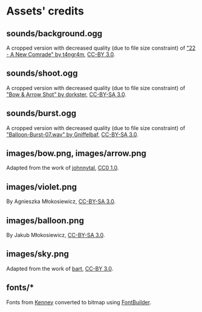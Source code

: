 # Assets' credits

## sounds/background.ogg

A cropped version with decreased quality (due to file size constraint) of ["22 - A New Comrade" by t4ngr4m][1], [CC-BY 3.0][2].

## sounds/shoot.ogg

A cropped version with decreased quality (due to file size constraint) of ["Bow & Arrow Shot" by dorkster][9], [CC-BY-SA 3.0][5].

## sounds/burst.ogg

A cropped version with decreased quality (due to file size constraint) of ["Balloon-Burst-07.wav" by Gniffelbaf][10], [CC-BY-SA 3.0][5].

## images/bow.png, images/arrow.png

Adapted from the work of [johnnytal][3], [CC0 1.0][4].

## images/violet.png

By Agnieszka Młokosiewicz, [CC-BY-SA 3.0][5].

## images/balloon.png

By Jakub Młokosiewicz, [CC-BY-SA 3.0][5].

## images/sky.png

Adapted from the work of [bart][6], [CC-BY 3.0][2].

## fonts/*

Fonts from [Kenney][7] converted to bitmap using [FontBuilder][8].


[1]: https://opengameart.org/content/generic-8-bit-jrpg-soundtrack
[2]: http://creativecommons.org/licenses/by/3.0/
[3]: https://opengameart.org/content/bow-and-arrow-spritesheet
[4]: https://creativecommons.org/publicdomain/zero/1.0/
[5]: https://creativecommons.org/licenses/by-sa/3.0/
[6]: https://opengameart.org/content/sky-backdrop
[7]: https://kenney.nl/assets/kenney-fonts
[8]: https://github.com/andryblack/fontbuilder
[9]: https://opengameart.org/content/bow-arrow-shot
[10]: https://freesound.org/people/Gniffelbaf/sounds/82121/
